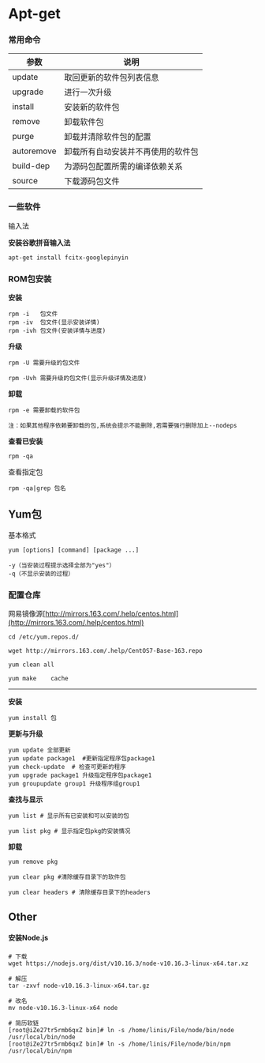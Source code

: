 # Apt-get

### 常用命令

| 参数       | 说明                               |
| ---------- | ---------------------------------- |
| update     | 取回更新的软件包列表信息           |
| upgrade    | 进行一次升级                       |
| install    | 安装新的软件包                     |
| remove     | 卸载软件包                         |
| purge      | 卸载并清除软件包的配置             |
| autoremove | 卸载所有自动安装并不再使用的软件包 |
| build-dep  | 为源码包配置所需的编译依赖关系     |
| source     | 下载源码包文件                     |

### 一些软件

输入法

**安装谷歌拼音输入法**

```shell
apt-get install fcitx-googlepinyin
```

### ROM包安装

**安装**

```shell
rpm -i   包文件
rpm -iv  包文件(显示安装详情)
rpm -ivh 包文件(安装详情与进度)
```

**升级**

```shell
rpm -U 需要升级的包文件

rpm -Uvh 需要升级的包文件(显示升级详情及进度)
```

**卸载**

```shell
rpm -e 需要卸载的软件包

注：如果其他程序依赖要卸载的包,系统会提示不能删除,若需要强行删除加上--nodeps
```

**查看已安装**

```shell
rpm -qa
```

查看指定包

```shell
rpm -qa|grep 包名
```

## Yum包

基本格式

```shell
yum [options] [command] [package ...]

-y（当安装过程提示选择全部为"yes"）
-q（不显示安装的过程）
```

### 配置仓库

网易镜像源[http://mirrors.163.com/.help/centos.html](http://mirrors.163.com/.help/centos.html)

```shell
cd /etc/yum.repos.d/

wget http://mirrors.163.com/.help/CentOS7-Base-163.repo

yum clean all

yum make	cache
```

---

**安装**

```shell
yum install 包
```

**更新与升级**

```shell
yum update 全部更新
yum update package1  #更新指定程序包package1
yum check-update  # 检查可更新的程序
yum upgrade package1 升级指定程序包package1
yum groupupdate group1 升级程序组group1
```

**查找与显示**

```shell
yum list # 显示所有已安装和可以安装的包

yum list pkg # 显示指定包pkg的安装情况
```

**卸载**

```shell
yum remove pkg
```

```shell
yum clear pkg #清除缓存目录下的软件包

yum clear headers # 清除缓存目录下的headers
```

## Other

#### 安装Node.js

```shell
# 下载
wget https://nodejs.org/dist/v10.16.3/node-v10.16.3-linux-x64.tar.xz

# 解压
tar -zxvf node-v10.16.3-linux-x64.tar.gz 

# 改名
mv node-v10.16.3-linux-x64 node

# 简历软链
[root@iZe27tr5rmb6qxZ bin]# ln -s /home/linis/File/node/bin/node /usr/local/bin/node
[root@iZe27tr5rmb6qxZ bin]# ln -s /home/linis/File/node/bin/npm /usr/local/bin/npm
```

